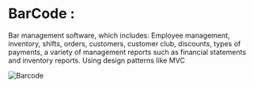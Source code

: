 # BarCode :
Bar management software, which includes: Employee management,
inventory, shifts, orders, customers, customer club, discounts, types of
payments, a variety of management reports such as financial statements
and inventory reports. Using design patterns like MVC

![Barcode](https://user-images.githubusercontent.com/54178015/96869822-b037a580-1478-11eb-936b-474e862ec1ee.jpg)
